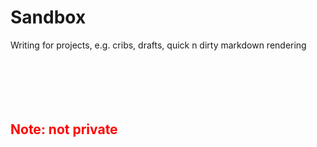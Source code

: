 <style
  type="text/css">
h2 {color:red;}
</style>

# Sandbox

Writing for projects, e.g. cribs, drafts, quick n dirty markdown rendering
<br><br><br><br><br><br>
## Note: not private
